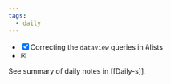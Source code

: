 ```yaml
---
tags:
  - daily
---
```


- [x] Correcting the `dataview` queries in #lists 
- [x] 


See summary of daily notes in [[Daily-s]].